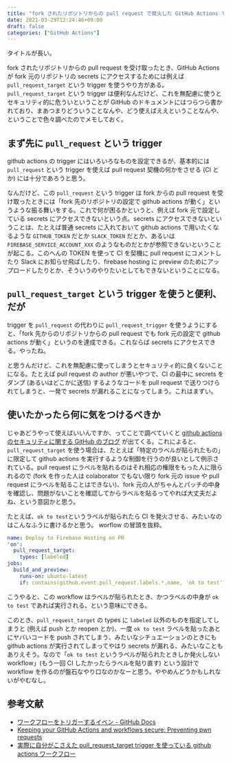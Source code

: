 ```yaml
---
title: "fork されたリポジトリからの pull request で発火した GitHub Actions で fork 元の secrets を参照する"
date: 2021-03-29T12:24:46+09:00
draft: false
categories: ["GitHub Actions"]
---
```

           
タイトルが長い。

fork されたリポジトリからの pull request を受け取ったとき、GitHub Actions が fork 元のリポジトリの secrets にアクセスするためには例えば `pull_request_target` という trigger を使うやり方がある。`pull_request_target` という trigger は便利なんだけど、これを無配慮に使うとセキュリティ的に危ういということが GitHub のドキュメントにはつらつら書かれており、まあつまりどういうことなんや、どう使えばええということなんや、ということで色々調べたのでメモしておく。

<!--more-->

## まず先に `pull_request` という trigger

github actions の trigger にはいろいろなものを設定できるが、基本的には `pull_request` という trigger を使えば pull request 契機の何かをさせる (CI とか) には十分であろうと思う。

なんだけど、この `pull_request` という trigger は fork からの pull request を受け取ったときには「fork 先のリポジトリの設定で github actions が動く」というような振る舞いをする。これで何が困るかというと、例えば fork 元で設定している secrets にアクセスできないという点。secrets にアクセスできないということは、たとえば普通 secrets に入れておいて github actions で用いたくなるような `GITHUB_TOKEN` だとか `SLACK_TOKEN` だとか、あるいは `FIREBASE_SERVICE_ACCOUNT_XXX` のようなものだとかが参照できないということが起こる。このへんの TOKEN を使って CI を契機に pull request にコメントしたり Slack にお知らせ飛ばしたり、firebase hosting に preview のためにアップロードしたりとか、そういうのやりたいとしてもできないということになる。

## `pull_request_target` という trigger を使うと便利、だが

trigger を `pull_request` の代わりに `pull_request_trigger` を使うようにすると、「fork 先からのリポジトリからの pull request でも fork 元の設定で github actions が動く」というのを達成できる。これならば secrets にアクセスできる。やったね。

と思うんだけど、これを無配慮に使ってしまうとセキュリティ的に良くないことになる。たとえば pull request の author が悪いやつで、CI の最中に secrets をダンプ (あるいはどこかに送信) するようなコードを pull request で送りつけられてしまうと、一発で secrets が漏れることになってしまう。これはまずい。

## 使いたかったら何に気をつけるべきか

じゃあどうやって使えばいいんですか、ってことで調べていくと [github actions のセキュリティに関する GitHub のブログ](https://securitylab.github.com/research/github-actions-preventing-pwn-requests/) が出てくる。これによると、`pull_request_target` を使う場合は、たとえば「特定のラベルが貼られたもの」に限定して github actions を実行するような制御を行うのが良いとして例示されている。pull request にラベルを貼れるのはそれ相応の権限をもった人に限られるので (fork を作った人は colaborator でもない限り fork 元の issue や pull request にラベルを貼ることはできない)、fork 元の人がちゃんとパッチの中身を確認し、問題がないことを確認してからラベルを貼るってやれば大丈夫だよね、という意図かと思う。

たとえば、`ok to test`というラベルが貼られたら CI を発火させる、みたいなのはこんなふうに書けるかと思う。
worflow の冒頭を抜粋。

```yaml
name: Deploy to Firebase Hosting on PR
'on':
  pull_request_target:
    types: [labeled]
jobs:
  build_and_preview:
    runs-on: ubuntu-latest
    if: contains(github.event.pull_request.labels.*.name, 'ok to test')
```

こうやると、この workflow はラベルが貼られたとき、かつラベルの中身が `ok to test` であれば実行される、という意味にできる。

このとき、`pull_request_target` の types に `labeled` 以外のものを指定してしまうと (例えば push とか reopen とか)、一度 `ok to test` ラベルを貼ったあとにヤバいコードを push されてしまう、みたいなシチュエーションのときにも github actions が実行されてしまってやはり secrets が漏れる、みたいなこともありえそう。なので「`ok to test` というラベルが貼られたときしか発火しない workflow」(もう一回 CI したかったらラベルを貼り直す) という設計で workflow を作るのが盤石なやり口なのかなーと思う。ややめんどうかもしれないがやむなし。

## 参考文献

- [ワークフローをトリガーするイベン - GitHub Docs](https://docs.github.com/ja/actions/reference/events-that-trigger-workflows)
- [Keeping your GitHub Actions and workflows secure: Preventing pwn requests](https://securitylab.github.com/research/github-actions-preventing-pwn-requests/)
- [実際に自分がこさえた pull_request_target trigger を使っている github actions ワークフロー](https://github.com/pankona/moguri/blob/ed52f4731e87c4b8902fd478dc9619031e5a0da6/.github/workflows/firebase-hosting-pull-request.yml)

